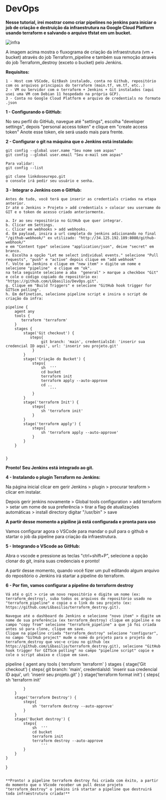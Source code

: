 # DevOps

**Nesse tutorial, irei mostrar como criar pipelines no jenkins para iniciar o job de criação e destruição da infraestrutura na Google Cloud Platform usando terraform e salvando o arquivo tfstat em um bucket.**

![infra](https://user-images.githubusercontent.com/97743829/176010879-a79a2c30-7071-402d-8710-a78b4b89b5d7.JPG)

A imagem acima mostra o fluxograma de criação da infraestrutura (vm + bucket) através do job Terraform_pipeline e também sua remoção através do job Terraform_destroy (exceto o bucket) pelo Jenkins.

**Requisitos:**
```
1 - Host com VSCode, GitBash instalado, conta no Github, repositório com os arquivos principais do terraform (main.tf, vm.tf, etc..)
2 - VM ou Servidor com o terraform + Jenkins + Git instalados (aqui usei uma VM com Debian 11 hospedado na própria GCP).
3 - Conta no Google Cloud Platform e arquivo de credentials no formato .json
```

**1 - Configurando o GitHub:**

No seu perfil do GitHub, navegue até "settings", escolha "developer settings", depois "personal access token" e clique em "create access token" 
Anote esse token, ele será usado mais para frente.

**2 - Configurar o git na máquina que o Jenkins está instalado:**

```
git config --global user.name "Seu nome sem aspas"
git config --global user.email "Seu e-mail sem aspas"

Para validar:
git config --list

git clone linkdoseurepo.git
o console irá pedir seu usuário e senha.

```

**3 - Integrar o Jenkins com o GitHub:**

```
Antes de tudo, você terá que inserir as credentials criadas na etapa anterior.
Ir até o Jenkins > Projeto > add credentials > colocar seu username do GIT e o token de acesso criado anteriormente.

a. Ir ao seu repositório no GitHub que quer integrar.
b. Clicar em Settings.
c. Clicar em webhooks > add webhooks.
d. Em payload, insira a url completa do jenkins adicionando no final "/github-webhook/" ex utilizado: "http://34.125.192.189:8080/github-webhook/" 
e em "Content type" selecione "application/json", deixe "secret" em branco.
e. Escolha a opção "Let me select individual events." selecione "Pull requests", "push" e "active" depois clique em "add webhook"
f. Volte ao Jenkins e clique em "new item" > digite um nome e selecione "pipeline"  e clique em "ok".
na tela seguinte selecione a aba  "general" > marque a checkbox "Git" e cole o código copiado do repositório ex: "https://github.com/LGbasilio/DevOps.git".
g. Clique em "Build Triggers" e selecione "GitHub hook trigger for GITScm polling".
h. Em definetion, selecione pipeline script e insira o script de criação da infra:

pipeline {
    agent any
    tools {
       terraform 'terraform'
    }
    stages {
        stage('Git checkout') {
           steps{
                git branch: 'main', credentialsId: 'inserir sua credencial ID aqui', url: 'inserir seu projeto.git'
            }
        }
        stage('Criação do Bucket') {
            steps{
                sh  '''
                cd bucket
                terraform init
                terraform apply --auto-approve
                cd ..
                    '''
            }
        }
        stage('terraform Init') {
            steps{
                sh 'terraform init'
            }
        }
        stage('terraform apply') {
            steps{
                sh 'terraform apply --auto-approve'
            }
        }
    }

    
}

```

**Pronto! Seu Jenkins está integrado ao git.**

**4 - Instalando o plugin Terraform no Jenkins:**

Na página inicial clicar em gerir Jenkins > plugin > procurar teraform > clicar em instalar.

Depois gerir jenkins novamente > Global tools configuration > add terraform > setar um nome de sua preferência > tirar a flag de atualizações automáticas >
install directory digitar "/usr/bin" > save


**A partir desse momento a pipiline já está configurada e pronta para uso**

Vamos configurar agora o VSCode para mandar o pull para o github e startar o job da pipeline para criação da infraestrutura.

**5 - Integrando o VScode ao GitHub:**

Abra o vscode e pressione as teclas "ctrl+shift+P", selecione a opção clonar do git, insira suas credenciais e pronto!

A partir desse momento, quando você fizer um pull editando algum arquivo do repositório o Jenkins irá startar a pipeline do terraform.

**6 - Por fim, vamos configurar a pipeline do terraform destroy**

```
Vá até o git > crie um novo repositório e digite um nome (ex: terraform_destroy), suba todos os arquivos do repositório usado no "terraform_pipeline" e copie o o link do seu projeto (ex: https://github.com/LGbasilio/terraform_destroy.git). 

Navegue até o dashboard do Jenkins e selecione "novo item" > digite um nome de sua preferência (ex terraform_destroy) clique em pipeline e no campo "copy from" selecione "terraform_pipeline" a que já foi criada antes só para clone, clique em save.
Clique na pipeline criada "terraform_destroy" selecione "configurar", no campo "GitHub project" mude o nome do projeto para o projeto do terraform_destroy que voc~e criou no github (ex https://github.com/LGbasilio/terraform_destroy.git), selecione "GitHub hook trigger for GITScm polling" no campo "pipeline script" copie e cole o script abaixo e clique em save.

```
pipeline {
    agent any
    tools {
       terraform 'terraform'
    }
    stages {
        stage('Git checkout') {
           steps{
                git branch: 'main', credentialsId: 'inserir sua credencial ID aqui', url: 'inserir seu projeto.git'
            }
        }
        stage('terraform format init') {
            steps{
                sh 'terraform init'
                
            }
        }
        stage('terraform Destroy') {
            steps{
                sh 'terraform destroy --auto-approve'
            }
        }
        stage('Bucket destroy') {
            steps{
                sh  '''
                cd bucket
                terraform init
                terraform destroy --auto-approve
                    '''
            }
        }
    }

    
}
```

**Pronto! a pipeline terraform destroy foi criada com êxito, a partir do momento que o VScode receber um pull desse projeto "terraform_destroy" o jenkins irá startar a pipeline que destruirá toda infraestrutura criada!** 





 
